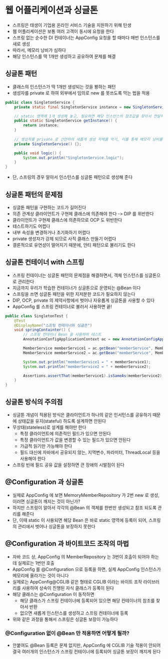 # 웹 어플리케이션과 싱글톤

- 스프링은 태생이 기업용 온라인 서비스 기술을 지원하기 위해 탄생
- 웹 어플리케이션은 보통 여러 고객이 동시에 요청을 한다
- 스프링 없는 순수한 DI 컨테이너는 AppConfig 요청을 할 때마다 매번 인스턴스를 새로 생성
- 따라서, 메모리 낭비가 심하다
- 해당 인스턴스를 딱 1개만 생성하고 공유하여 문제를 해결

## 싱글톤 패턴

- 클래스의 인스턴스가 딱 1개만 생성되는 것을 봥하는 패턴
- 생성자를 private 로 하여 외부에서 임의로 new 를 못쓰도록 막는 법을 적용

```java
public class SingletonService {
    private static final SingletonService instance = new SingletonService();

    // static 영역에 1개 생성해 놓고, 필요하면 해당 인스턴스의 참조값을 찾아서 전달하여 공유
    public static SingletonService getInstance() {
        return instance;
    }
    
    // 생성자를 private 로 선언하여 새롭게 생성 자체를 막기, 이를 통해 메모리 낭비를 막는다
    private SingletonService() {};

    public void logic() {
        System.out.println("SingletonService.logic");
    }
}
```

- 단, 스프링의 경우 알아서 인스턴스를 싱글톤 패턴으로 생성해 준다

## 싱글톤 패턴의 문제점

- 싱글톤 패턴을 구현하는 코드가 길어진다
- 의존 관계상 클라이언트가 구현체 클래스에 의존해야 한다 -> DIP 를 위반한다
- 클라이언트가 구현체 클래스에 의존하므로 OCP 도 위반한다
- 테스트하기도 어렵다
- 내부 속성을 변경하거나 초기화하기 어렵다
- private 생성자가 강제 되므로 사직 클래스 만들기 어렵다
- 결론적으로 유연성이 떨어지기 때문에, 안티 패턴으로 불리기도 한다

## 싱글톤 컨테이너 with 스프링

- 스프링 컨테이너는 싱글톤 패턴의 문제점을 해결하면서, 객체 인스턴스를 싱글톤으로 관리한다
- 지금까지 우리가 학습한 컨테이너가 싱글톤으로 운영되는 @Bean 이다
- 스프링을 쓰면 싱글톤 패턴을 위한 지저분한 코드가 필요하지 않는다
- DIP, OCP, private 의 제약사항에서 벗어나 자유롭게 싱글톤을 사용할 수 있다
- AppConfig 를 스프링 컨테이너로 불러서 사용하면 끝!

```java
public class SingletonTest {
    @Test
    @DisplayName("스프링 컨테이너와 싱글콘")
    void springContainter() {
        // 스프링 컨테이너 Bean 을 사용하여 테스트
        AnnotationConfigApplicationContext ac = new AnnotationConfigApplicationContext(AppConfig.class);

        MemberService memberService1 = ac.getBean("memberService", MemberService.class);
        MemberService memberService2 = ac.getBean("memberService", MemberService.class);

        System.out.println("memberService1 = " + memberService1);
        System.out.println("memberService2 = " + memberService2);

        Assertions.assertThat(memberService1).isSameAs(memberService2);
    }
}
```

## 싱글톤 방식의 주의점

- 싱글톤 개념이 적용된 방식은 클라이언트가 하나의 같은 인서턴스를 공유하기 때문에 상태값을 유지(stateful) 하도록 설계하면 안된다
- 무상태(stateless)로 설계를 해야만 한다
  - 특정 클라이언트에 의존적인 필드가 있으면 안된다
  - 특정 클라이언트가 값을 변경할 수 있는 필드가 있으면 안된다
  - 가급적 읽기만 가능해야 한다
  - 필드 대신에 자바에서 공유되지 않는, 지역변수, 파라미터, ThreadLocal 등을 사용해야 한다
- 스프링 빈에 필드 공유 값을 설정하면 큰 장애의 시발점이 된다

## @Configuration 과 싱글톤

- 실제로 AppConfig 에 보면 MemoryMemberRepository 가 2번 new 로 생성, 이러면 싱글톤이 깨지는 것이 아닌가?
- 하지만 스프링이 알아서 각각의 @Bean 의 객체를 한번만 생성되고 참조 되도록 관리를 해준다
- 단, 이때 static 이 사용되면 해당 Bean 은 바로 static 영역에 등록이 되어, 스프링의 관리에서 벗어나 싱글톤을 보장하지 못한다

## @Configuration 과 바이트코드 조작의 마법

- 자바 코드 상, AppConfig 의 MemberRepository 는 3번이 호출이 되어야 하는데 실제로는 1번만 호출
- AppConfig 를 @Configuration 으로 등록을 하면, 실제 AppConfig 인스턴스가 메모리에 올라가는 것이 아니다
- 실제로는 AppConfig@CGLIB 같은 형태로 CGLIB 이라는 바이트 조작 라이브러리를 사용하여 상속이 진행된 자식 클래스가 등록이 된다
- 해당 클래스는 @Configuration 이 동작하면
  - 해당 클래스가 스프링 컨테이너에 등록되어 있으면 해당 컨테이너의 참조를 찾아서 반환
  - 없으면 새롭게 인스턴스를 생성하고 스프링 컨테이너에 등록
- 위와 같은 과정을 통해서 스프링은 싱글톤 보장이 가능하다

### @Configuration 없이 @Bean 만 적용하면 어떻게 될까?

- 안붙여도 @Bean 등록은 문제 없지만, AppConfig 에 CGLIB 기술 적용이 안되어 결국 여러개의 인스턴스가 스프링 컨테이너에 등록되어 싱글톤 보장이 깨지게 된다






